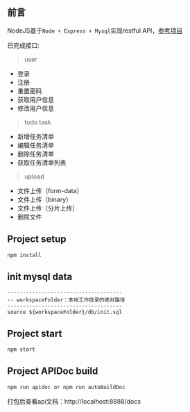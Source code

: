 ## 前言
NodeJS基于`Node + Express + Mysql`实现restful API，[参考项目](https://github.com/jackchen0120/todo-nodejs-api)

已完成接口:
> user
- 登录
- 注册
- 重置密码
- 获取用户信息
- 修改用户信息
> todo task
- 新增任务清单
- 编辑任务清单
- 删除任务清单
- 获取任务清单列表
> upload
- 文件上传（form-data）
- 文件上传（binary）
- 文件上传（分片上传）
- 删除文件

## Project setup
```bash
npm install
```

## init mysql data
```mysql
-------------------------------------
-- workspaceFolder：本地工作目录的绝对路径
-------------------------------------
source ${workspaceFolder}/db/init.sql
```

## Project start
```bash
npm start
```

## Project APIDoc build
```bash
npm run apidoc or npm run autoBuildDoc
```
打包后查看api文档：http://localhost:8888/docs

